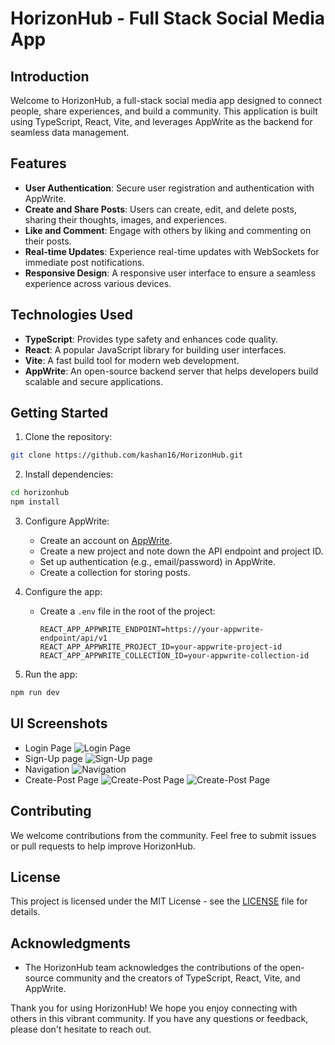 # HorizonHub - Full Stack Social Media App

## Introduction

Welcome to HorizonHub, a full-stack social media app designed to connect people, share experiences, and build a community. This application is built using TypeScript, React, Vite, and leverages AppWrite as the backend for seamless data management.

## Features

- **User Authentication**: Secure user registration and authentication with AppWrite.
- **Create and Share Posts**: Users can create, edit, and delete posts, sharing their thoughts, images, and experiences.
- **Like and Comment**: Engage with others by liking and commenting on their posts.
- **Real-time Updates**: Experience real-time updates with WebSockets for immediate post notifications.
- **Responsive Design**: A responsive user interface to ensure a seamless experience across various devices.

## Technologies Used

- **TypeScript**: Provides type safety and enhances code quality.
- **React**: A popular JavaScript library for building user interfaces.
- **Vite**: A fast build tool for modern web development.
- **AppWrite**: An open-source backend server that helps developers build scalable and secure applications.

## Getting Started

1. Clone the repository:

```bash
git clone https://github.com/kashan16/HorizonHub.git
```

2. Install dependencies:

```bash
cd horizonhub
npm install
```

3. Configure AppWrite:

   - Create an account on [AppWrite](https://appwrite.io/).
   - Create a new project and note down the API endpoint and project ID.
   - Set up authentication (e.g., email/password) in AppWrite.
   - Create a collection for storing posts.

4. Configure the app:

   - Create a `.env` file in the root of the project:

     ```
     REACT_APP_APPWRITE_ENDPOINT=https://your-appwrite-endpoint/api/v1
     REACT_APP_APPWRITE_PROJECT_ID=your-appwrite-project-id
     REACT_APP_APPWRITE_COLLECTION_ID=your-appwrite-collection-id
     ```

5. Run the app:

```bash
npm run dev
```
## UI Screenshots

- Login Page
  ![Login Page](https://i.postimg.cc/8PSxbqXM/Screenshot-from-2023-12-13-21-16-52.png)
- Sign-Up page
  ![Sign-Up page](https://i.postimg.cc/kMbdsNJ3/Screenshot-from-2023-12-13-21-15-53.png)
- Navigation 
  ![Navigation](https://media.giphy.com/media/v1.Y2lkPTc5MGI3NjExbWU4Mjc0bmk3ZzRzYmRlbHVrOHFjbmNvcGs4NndnaTJxNnJhMjB1cCZlcD12MV9pbnRlcm5hbF9naWZfYnlfaWQmY3Q9Zw/tiC0w1tSK6QaX7k3s5/giphy.gif)
- Create-Post Page
  ![Create-Post Page](https://i.postimg.cc/rFpfN2Wh/Screenshot-from-2023-12-17-19-24-09.png)
  ![Create-Post Page](https://i.postimg.cc/w3KYLxvG/Screenshot-from-2023-12-17-19-24-20.png)

## Contributing

We welcome contributions from the community. Feel free to submit issues or pull requests to help improve HorizonHub.

## License

This project is licensed under the MIT License - see the [LICENSE](LICENSE) file for details.

## Acknowledgments

- The HorizonHub team acknowledges the contributions of the open-source community and the creators of TypeScript, React, Vite, and AppWrite.

Thank you for using HorizonHub! We hope you enjoy connecting with others in this vibrant community. If you have any questions or feedback, please don't hesitate to reach out.
